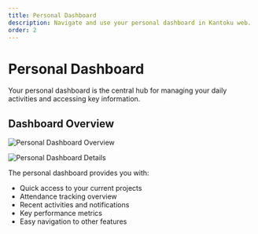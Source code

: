```yaml
---
title: Personal Dashboard
description: Navigate and use your personal dashboard in Kantoku web.
order: 2
---
```


# Personal Dashboard

Your personal dashboard is the central hub for managing your daily activities and accessing key information.

## Dashboard Overview

![Personal Dashboard Overview](/guide-books/web-version/02-personal-dashboard-1.jpg)

![Personal Dashboard Details](/guide-books/web-version/02-personal-dashboard-2.jpg)

The personal dashboard provides you with:
- Quick access to your current projects
- Attendance tracking overview
- Recent activities and notifications
- Key performance metrics
- Easy navigation to other features
